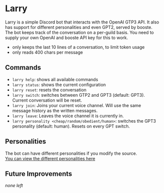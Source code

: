# Larry

Larry is a simple Discord bot that interacts with the OpenAI GTP3 API. It also has support for different personalities
and even GPT2, served by booste. The bot keeps track of the conversation on a per-guild basis. You need to supply your
own OpenAI and booste API key for this to work.

- only keeps the last 10 lines of a conversation, to limit token usage
- only reads 400 chars per message

## Commands

- `larry help`: shows all available commands
- `larry status`: shows the current configuration
- `larry reset`: resets the conversation
- `larry switch`: switches between GTP2 and GPT3 (default: GPT3). Current conversation will be reset.
- `larry join`: Joins your current voice channel. Will use the same message history as the written messages.
- `larry leave`: Leaves the voice channel it is currently in.
- `larry personality <cheap/random/obedient/human>`: switches the GPT3 personality (default: human). Resets on every GPT
  switch.

## Personalities

The bot can have different personalities if you modify the source.  
[You can view the different personalities here](./src/GPT3/Personalities.js)

## Future Improvements

_none left_